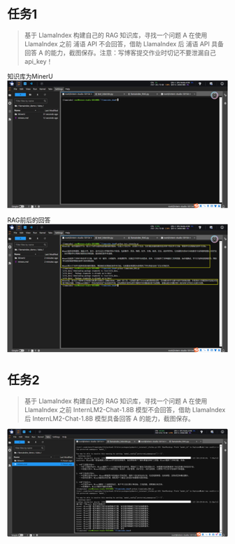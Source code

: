 # 任务1
> 基于 LlamaIndex 构建自己的 RAG 知识库，寻找一个问题 A 在使用 LlamaIndex 之前 浦语 API 不会回答，借助 LlamaIndex 后 浦语 API 具备回答 A 的能力，截图保存。注意：写博客提交作业时切记不要泄漏自己 api_key！

知识库为MinerU
![](images/zhishiku.jpg)

RAG前后的回答
![](images/RAG1.jpg)

# 任务2
> 基于 LlamaIndex 构建自己的 RAG 知识库，寻找一个问题 A 在使用 LlamaIndex 之前 InternLM2-Chat-1.8B 模型不会回答，借助 LlamaIndex 后 InternLM2-Chat-1.8B 模型具备回答 A 的能力，截图保存。

![](images/intern1.8b_RAG.jpg)
